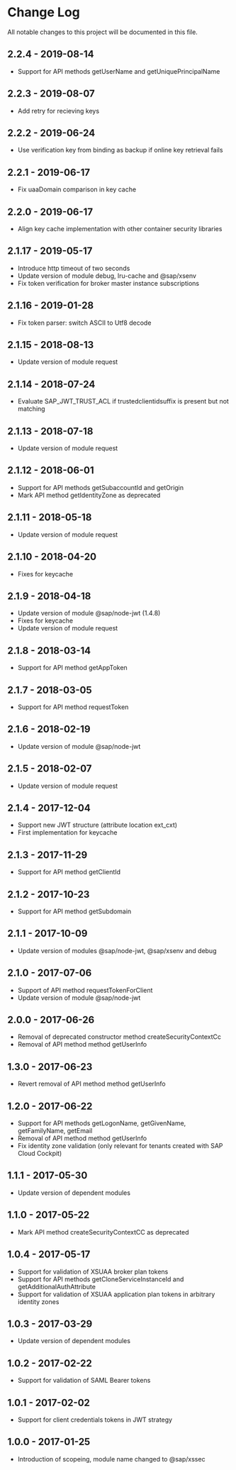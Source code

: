 # Change Log
All notable changes to this project will be documented in this file.

## 2.2.4 - 2019-08-14

 - Support for API methods getUserName and getUniquePrincipalName
 
## 2.2.3 - 2019-08-07

- Add retry for recieving keys

## 2.2.2 - 2019-06-24

- Use verification key from binding as backup if online key retrieval fails

## 2.2.1 - 2019-06-17

- Fix uaaDomain comparison in key cache

## 2.2.0 - 2019-06-17

- Align key cache implementation with other container security libraries

## 2.1.17 - 2019-05-17

- Introduce http timeout of two seconds
- Update version of module debug, lru-cache and @sap/xsenv
- Fix token verification for broker master instance subscriptions

## 2.1.16 - 2019-01-28

- Fix token parser: switch ASCII to Utf8 decode

## 2.1.15 - 2018-08-13

- Update version of module request

## 2.1.14 - 2018-07-24

- Evaluate SAP_JWT_TRUST_ACL if trustedclientidsuffix is present but not matching

## 2.1.13 - 2018-07-18

- Update version of module request

## 2.1.12 - 2018-06-01

- Support for API methods getSubaccountId and getOrigin
- Mark API method getIdentityZone as deprecated

## 2.1.11 - 2018-05-18

- Update version of module request

## 2.1.10 - 2018-04-20

- Fixes for keycache

## 2.1.9 - 2018-04-18

- Update version of module @sap/node-jwt (1.4.8)
- Fixes for keycache
- Update version of module request

## 2.1.8 - 2018-03-14

- Support for API method getAppToken

## 2.1.7 - 2018-03-05

- Support for API method requestToken

## 2.1.6 - 2018-02-19

- Update version of module @sap/node-jwt

## 2.1.5 - 2018-02-07

- Update version of module request

## 2.1.4 - 2017-12-04

- Support new JWT structure (attribute location ext_cxt)
- First implementation for keycache

## 2.1.3 - 2017-11-29

- Support for API method getClientId

## 2.1.2 - 2017-10-23

- Support for API method getSubdomain

## 2.1.1 - 2017-10-09

- Update version of modules @sap/node-jwt, @sap/xsenv and debug

## 2.1.0 - 2017-07-06

- Support of API method requestTokenForClient
- Update version of module @sap/node-jwt

## 2.0.0 - 2017-06-26

- Removal of deprecated constructor method createSecurityContextCc
- Removal of API method method getUserInfo

## 1.3.0 - 2017-06-23

- Revert removal of API method method getUserInfo

## 1.2.0 - 2017-06-22

- Support for API methods getLogonName, getGivenName, getFamilyName, getEmail
- Removal of API method method getUserInfo
- Fix identity zone validation (only relevant for tenants created with SAP Cloud Cockpit)

## 1.1.1 - 2017-05-30
- Update version of dependent modules

## 1.1.0 - 2017-05-22
- Mark API method createSecurityContextCC as deprecated

## 1.0.4 - 2017-05-17

- Support for validation of XSUAA broker plan tokens
- Support for API methods getCloneServiceInstanceId and getAdditionalAuthAttribute
- Support for validation of XSUAA application plan tokens in arbitrary identity zones

## 1.0.3 - 2017-03-29

- Update version of dependent modules

## 1.0.2 - 2017-02-22

- Support for validation of SAML Bearer tokens

## 1.0.1 - 2017-02-02

- Support for client credentials tokens in JWT strategy

## 1.0.0 - 2017-01-25

- Introduction of scopeing, module name changed to @sap/xssec
